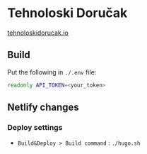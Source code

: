 # Tehnoloski Doručak

[tehnoloskidorucak.io](https://tehnoloskidorucak.io)

## Build

Put the following in `./.env` file:

```bash
readonly API_TOKEN=<your_token>
```

## Netlify changes

### Deploy settings

+ `Build&Deploy > Build command` : `./hugo.sh`

